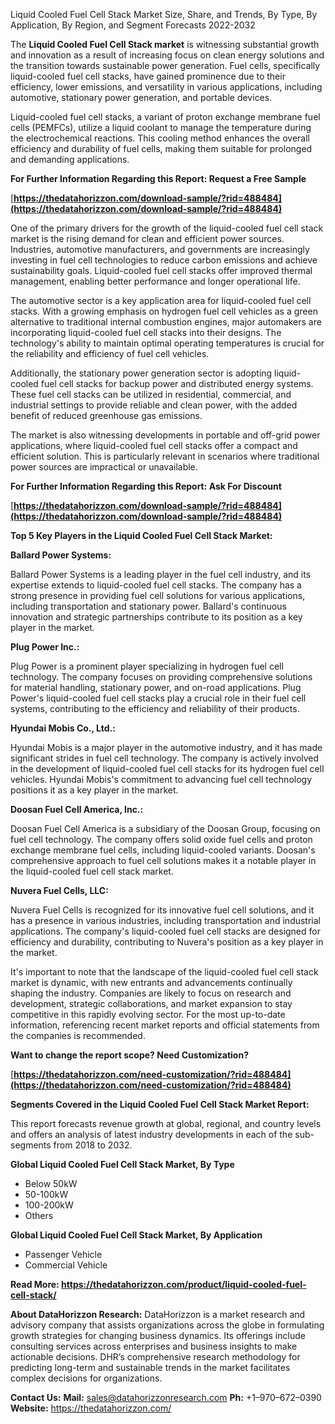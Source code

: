 ﻿Liquid Cooled Fuel Cell Stack Market Size, Share, and Trends, By Type, By Application, By Region, and Segment Forecasts 2022-2032

The **Liquid Cooled Fuel Cell Stack market** is witnessing substantial growth and innovation as a result of increasing focus on clean energy solutions and the transition towards sustainable power generation. Fuel cells, specifically liquid-cooled fuel cell stacks, have gained prominence due to their efficiency, lower emissions, and versatility in various applications, including automotive, stationary power generation, and portable devices.

Liquid-cooled fuel cell stacks, a variant of proton exchange membrane fuel cells (PEMFCs), utilize a liquid coolant to manage the temperature during the electrochemical reactions. This cooling method enhances the overall efficiency and durability of fuel cells, making them suitable for prolonged and demanding applications.

**For Further Information Regarding this Report: Request a Free Sample**

[**https://thedatahorizzon.com/download-sample/?rid=488484](https://thedatahorizzon.com/download-sample/?rid=488484)** 

One of the primary drivers for the growth of the liquid-cooled fuel cell stack market is the rising demand for clean and efficient power sources. Industries, automotive manufacturers, and governments are increasingly investing in fuel cell technologies to reduce carbon emissions and achieve sustainability goals. Liquid-cooled fuel cell stacks offer improved thermal management, enabling better performance and longer operational life.

The automotive sector is a key application area for liquid-cooled fuel cell stacks. With a growing emphasis on hydrogen fuel cell vehicles as a green alternative to traditional internal combustion engines, major automakers are incorporating liquid-cooled fuel cell stacks into their designs. The technology's ability to maintain optimal operating temperatures is crucial for the reliability and efficiency of fuel cell vehicles.

Additionally, the stationary power generation sector is adopting liquid-cooled fuel cell stacks for backup power and distributed energy systems. These fuel cell stacks can be utilized in residential, commercial, and industrial settings to provide reliable and clean power, with the added benefit of reduced greenhouse gas emissions.

The market is also witnessing developments in portable and off-grid power applications, where liquid-cooled fuel cell stacks offer a compact and efficient solution. This is particularly relevant in scenarios where traditional power sources are impractical or unavailable.

**For Further Information Regarding this Report: Ask For Discount**

[**https://thedatahorizzon.com/download-sample/?rid=488484](https://thedatahorizzon.com/download-sample/?rid=488484)** 

**Top 5 Key Players in the Liquid Cooled Fuel Cell Stack Market:**

**Ballard Power Systems:**

Ballard Power Systems is a leading player in the fuel cell industry, and its expertise extends to liquid-cooled fuel cell stacks. The company has a strong presence in providing fuel cell solutions for various applications, including transportation and stationary power. Ballard's continuous innovation and strategic partnerships contribute to its position as a key player in the market.

**Plug Power Inc.:**

Plug Power is a prominent player specializing in hydrogen fuel cell technology. The company focuses on providing comprehensive solutions for material handling, stationary power, and on-road applications. Plug Power's liquid-cooled fuel cell stacks play a crucial role in their fuel cell systems, contributing to the efficiency and reliability of their products.

**Hyundai Mobis Co., Ltd.:**

Hyundai Mobis is a major player in the automotive industry, and it has made significant strides in fuel cell technology. The company is actively involved in the development of liquid-cooled fuel cell stacks for its hydrogen fuel cell vehicles. Hyundai Mobis's commitment to advancing fuel cell technology positions it as a key player in the market.

**Doosan Fuel Cell America, Inc.:**

Doosan Fuel Cell America is a subsidiary of the Doosan Group, focusing on fuel cell technology. The company offers solid oxide fuel cells and proton exchange membrane fuel cells, including liquid-cooled variants. Doosan's comprehensive approach to fuel cell solutions makes it a notable player in the liquid-cooled fuel cell stack market.

**Nuvera Fuel Cells, LLC:**

Nuvera Fuel Cells is recognized for its innovative fuel cell solutions, and it has a presence in various industries, including transportation and industrial applications. The company's liquid-cooled fuel cell stacks are designed for efficiency and durability, contributing to Nuvera's position as a key player in the market.

It's important to note that the landscape of the liquid-cooled fuel cell stack market is dynamic, with new entrants and advancements continually shaping the industry. Companies are likely to focus on research and development, strategic collaborations, and market expansion to stay competitive in this rapidly evolving sector. For the most up-to-date information, referencing recent market reports and official statements from the companies is recommended.

**Want to change the report scope? Need Customization?**

[**https://thedatahorizzon.com/need-customization/?rid=488484](https://thedatahorizzon.com/need-customization/?rid=488484)** 

**Segments Covered in the Liquid Cooled Fuel Cell Stack Market Report:**

This report forecasts revenue growth at global, regional, and country levels and offers an analysis of latest industry developments in each of the sub-segments from 2018 to 2032.

**Global Liquid Cooled Fuel Cell Stack Market, By Type**

- Below 50kW
- 50-100kW
- 100-200kW
- Others

**Global Liquid Cooled Fuel Cell Stack Market, By Application**

- Passenger Vehicle
- Commercial Vehicle

**Read More: <https://thedatahorizzon.com/product/liquid-cooled-fuel-cell-stack/>** 

**About DataHorizzon Research:**DataHorizzon is a market research and advisory company that assists organizations across the globe in formulating growth strategies for changing business dynamics. Its offerings include consulting services across enterprises and business insights to make actionable decisions. DHR’s comprehensive research methodology for predicting long-term and sustainable trends in the market facilitates complex decisions for organizations.

**Contact Us:** **Mail:** sales@datahorizzonresearch.com**Ph:** +1–970–672–0390**Website:** https://thedatahorizzon.com/

